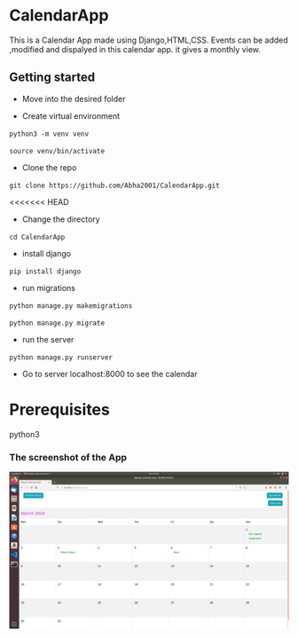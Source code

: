 # CalendarApp

This is a Calendar App made using Django,HTML,CSS. Events can be added ,modified and dispalyed in this calendar app. it gives a monthly view.

## Getting started

* Move into the desired folder

* Create virtual environment

`python3 -m venv venv`

`source venv/bin/activate`  

* Clone the repo


`git clone https://github.com/Abha2001/CalendarApp.git`

<<<<<<< HEAD
* Change the directory

`cd CalendarApp`

* install django

`pip install django`

* run migrations

`python manage.py makemigrations`

`python manage.py migrate`

* run the server

`python manage.py runserver`

* Go to server localhost:8000 to see the calendar

# Prerequisites

python3

### The screenshot of the App

![](cal/images/Calendar.png)